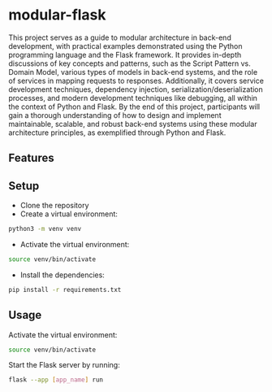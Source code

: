 # modular-flask

This project serves as a guide to modular architecture in back-end development, with practical examples demonstrated using the Python programming language and the Flask framework. It provides in-depth discussions of key concepts and patterns, such as the Script Pattern vs. Domain Model, various types of models in back-end systems, and the role of services in mapping requests to responses. Additionally, it covers service development techniques, dependency injection, serialization/deserialization processes, and modern development techniques like debugging, all within the context of Python and Flask. By the end of this project, participants will gain a thorough understanding of how to design and implement maintainable, scalable, and robust back-end systems using these modular architecture principles, as exemplified through Python and Flask.

## Features

<!-- TODO -->

## Setup

- Clone the repository
- Create a virtual environment:

```bash
python3 -m venv venv
```

- Activate the virtual environment:

```bash
source venv/bin/activate
```

- Install the dependencies:

```bash
pip install -r requirements.txt
```

## Usage

Activate the virtual environment:

```bash
source venv/bin/activate
```

Start the Flask server by running:

```bash
flask --app [app_name] run
```
